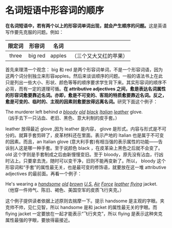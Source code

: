# 名词短语中形容词的顺序

<b>在名词短语中，若有两个以上的形容词单词出现，就会产生顺序的问题。</b>这是英语写作要先克服的问题。例如：  

| 限定词  |形容词   |名词   |   |
|:-:|:-:|:-:|:-:|
| three  |big red   |apples   |（三个又大又红的苹果）   |

首先来理清一个观念： big 和 red 是两个形容词单词，不是一个形容词语，因为这两个词分别独立来形容apples。然后来谈谈顺序的问题。一般的语法书上在此只是列出一些大小、形状、颜色等等的顺序要求学生背下来。其实形容词的顺序不必背，而有一定的道理可循。<b>在 attributive adjectives 之间，**愈是表达名词属性的形容词愈要靠近名词**。亦即，愈是不可变的、客观的特质愈要靠近名词。反之，愈是可变的、临时的、主观的因素则愈要放得远离名词。</b>研究下面这个例子：  
>  
The murderer left behind <em>a <u>bloody</u> <u>old</u> <u>black</u> <u>Italian</u> <u>leather</u></em> glove.  
（凶手去下一只沾血、老旧、黑色、意大利制的皮手套。）  

leather 放得最近 glove ,因为 leather 是内容， glove 是形式。内容与形式是不可分的。就算手套剪碎了，皮革材料还在里面。表示产地的 Italian 也是属于不可变的因素。而且，an Italian glove (意大利手套)有相当强的表示属性的功能——告诉别人这是哪一种手套。至于说颜色 black ，在皮革染上黑色之后就不会变了。old 这个字则是手套制成之后由新慢慢变旧。至于 bloody，原先没有沾血，行凶时沾上。只要拿去洗，随时可以变干净，旧则不能再变新了。所以， bloody 这个形容词和“手套”的属性最无关，也是最可变的修饰语，就要放在这一堆 attributive adjectives 的最前面。再看一个例子：  
>  
He's wearing a <em><u>handsome</u> <u>old</u> <u>brown</u> <u>U.S.</u> <u>Air</u> <u>Force</u> <u>leather</u> <u>flying</u></em> jacket.  
（他穿一件帅气、陈旧、褐色、美国空军的皮质飞行夹克。）   

这个例子提供读者依据上述原则去揣摩一下。提示 handsome 是主观的字眼。夹克帅不帅，见仁见智，所以 handsome 是和 jacket   的属性最无关的字眼。而 flying jacket 一定要放在一起才能表示“飞行夹克”，所以 flying 是表示这种夹克属性最强的字眼，要放得最接近。